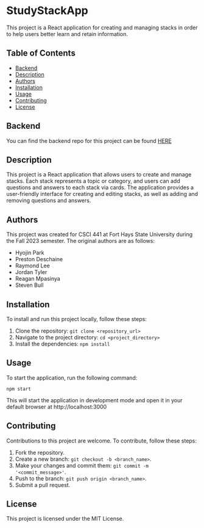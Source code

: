 # StudyStackApp

This project is a React application for creating and managing stacks in order to help users better learn and retain information.

## Table of Contents

- [Backend](#backend)
- [Description](#description)
- [Authors](#authors)
- [Installation](#installation)
- [Usage](#usage)
- [Contributing](#contributing)
- [License](#license)

## Backend

You can find the backend repo for this project can be found [HERE](https://github.com/StevenWBull/StudyStackServer)

## Description

This project is a React application that allows users to create and manage stacks. Each stack represents a topic or category, and users can add questions and answers to each stack via cards. The application provides a user-friendly interface for creating and editing stacks, as well as adding and removing questions and answers.

## Authors

This project was created for CSCI 441 at Fort Hays State University during the Fall 2023 semester. The original authors are as follows:

- Hyojin Park
- Preston Deschaine
- Raymond Lee
- Jordan Tyler
- Reagan Mpasinya
- Steven Bull

## Installation

To install and run this project locally, follow these steps:

1. Clone the repository: `git clone <repository_url>`
2. Navigate to the project directory: `cd <project_directory>`
3. Install the dependencies: `npm install`

## Usage

To start the application, run the following command:

`npm start`

This will start the application in development mode and open it in your default browser at http://localhost:3000

## Contributing

Contributions to this project are welcome. To contribute, follow these steps:

1. Fork the repository.
2. Create a new branch: `git checkout -b <branch_name>`.
3. Make your changes and commit them: `git commit -m '<commit_message>'`.
4. Push to the branch: `git push origin <branch_name>`.
5. Submit a pull request.

## License

This project is licensed under the MIT License.